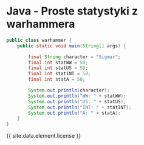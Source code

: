 # Java - Proste statystyki z warhammera

```java
public class warhammer {
    public static void main(String[] args) {

        final String character = "Sigmar";
        final int statWW = 50;
        final int statUS = 50;
        final int statINT = 50;
        final int statA = 50;

        System.out.println(character);
        System.out.println("WW: " + statWW);
        System.out.println("US: " + statUS);
        System.out.println("INT: " + statINT);
        System.out.println("A: " + statA);
    }
}
```

{{ site.data.element.license }}
